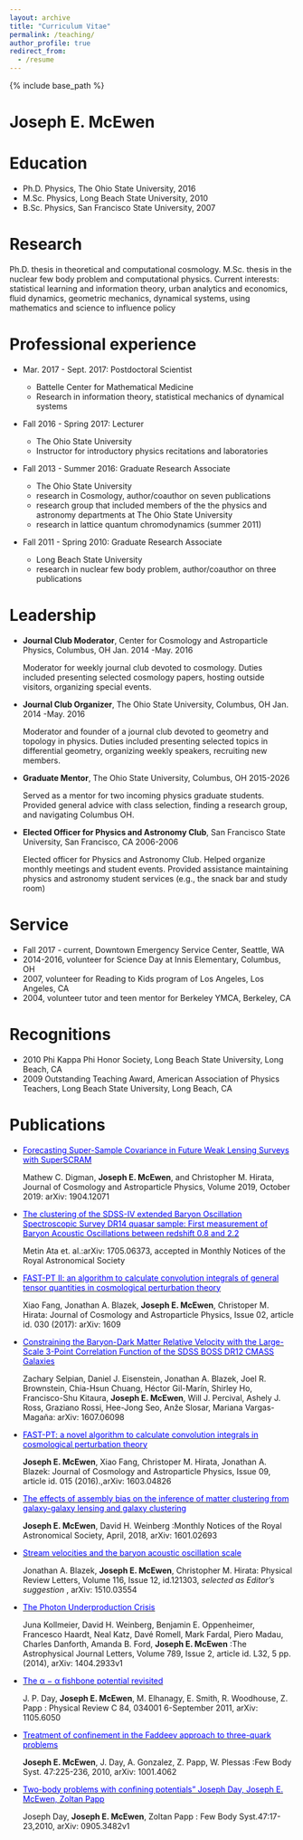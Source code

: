 ```yaml
---
layout: archive
title: "Curriculum Vitae"
permalink: /teaching/
author_profile: true
redirect_from:
  - /resume
---
```


{% include base_path %}

Joseph E. McEwen
======

Education
======
* Ph.D. Physics, The Ohio State University, 2016
* M.Sc. Physics, Long Beach State University, 2010
* B.Sc. Physics, San Francisco State University, 2007

Research
======
Ph.D. thesis in theoretical and computational cosmology. M.Sc. thesis in the nuclear few body problem and computational physics. Current interests: statistical learning and information theory, urban analytics and economics, fluid dynamics, geometric mechanics, dynamical systems, using mathematics and science to influence policy

Professional experience
======
* Mar. 2017 - Sept. 2017: Postdoctoral Scientist
  * Battelle Center for Mathematical Medicine
  * Research in information theory, statistical mechanics of dynamical systems

* Fall 2016 - Spring 2017: Lecturer
  * The Ohio State University
  * Instructor for introductory physics recitations and laboratories

* Fall 2013 - Summer 2016: Graduate Research Associate
  * The Ohio State University
  * research in Cosmology, author/coauthor on seven publications
  * research group that included members of the the physics and astronomy departments at The Ohio State University
  * research in lattice quantum chromodynamics (summer 2011)


* Fall 2011 - Spring 2010: Graduate Research Associate
  * Long Beach State University
  * research in nuclear few body problem, author/coauthor on three publications

Leadership
======
* **Journal Club Moderator**, Center for Cosmology and Astroparticle Physics, Columbus, OH Jan. 2014 -May. 2016

  Moderator for weekly journal club devoted to cosmology. Duties included presenting selected cosmology papers, hosting outside visitors, organizing special events.

* **Journal Club Organizer**, The Ohio State University, Columbus, OH
  Jan. 2014 -May. 2016

  Moderator and founder of a journal club devoted to geometry and topology in physics. Duties included presenting selected topics in differential geometry, organizing weekly speakers, recruiting new members.

* **Graduate Mentor**, The Ohio State University, Columbus, OH 2015-2026

  Served as a mentor for two incoming physics graduate students. Provided general advice with class selection, finding a research group, and navigating Columbus OH.

* **Elected Officer for Physics and Astronomy Club**, San Francisco State University, San Francisco, CA 2006-2006

  Elected officer for Physics and Astronomy Club. Helped organize monthly meetings and student events. Provided assistance maintaining physics and astronomy student services (e.g., the snack bar and study room)

Service
======
* Fall 2017 - current, Downtown Emergency Service Center, Seattle, WA
* 2014-2016, volunteer for Science Day at Innis Elementary, Columbus, OH
* 2007, volunteer for Reading to Kids program of Los Angeles, Los Angeles, CA
* 2004, volunteer tutor and teen mentor for Berkeley YMCA, Berkeley, CA

Recognitions
======
* 2010 Phi Kappa Phi Honor Society, Long Beach State University, Long Beach, CA
* 2009 Outstanding Teaching Award, American Association of Physics Teachers, Long Beach State University, Long Beach, CA

Publications
======
* [ <span style="color:blue"> Forecasting Super-Sample Covariance in Future Weak Lensing Surveys with SuperSCRAM </span>](https://iopscience.iop.org/article/10.1088/1475-7516/2019/10/004/meta)

   Mathew C. Digman, **Joseph E. McEwen**, and Christopher M. Hirata, Journal of Cosmology and Astroparticle Physics, Volume 2019, October 2019: arXiv: 1904.12071


* [<span style="color:blue"> The clustering of the SDSS-IV extended Baryon Oscillation Spectroscopic Survey DR14 quasar sample: First measurement of Baryon Acoustic Oscillations between redshift 0.8 and 2.2 </span>](https://arxiv.org/abs/1705.06373)

  Metin Ata et. al.:arXiv: 1705.06373, accepted in Monthly Notices of the Royal Astronomical Society

* [ <span style="color:blue"> FAST-PT II: an algorithm to calculate convolution integrals of general tensor quantities in cosmological perturbation theory </span> ](http://iopscience.iop.org/article/10.1088/1475-7516/2017/02/030/meta;jsessionid=315D00A99EE2097F71571B5659D3F738.c4.iopscience.cld.iop.org)

  Xiao Fang, Jonathan A. Blazek, **Joseph E. McEwen**, Christoper M. Hirata: Journal of Cosmology and Astroparticle Physics, Issue 02, article id. 030 (2017): arXiv: 1609

* [ <span style="color:blue"> Constraining the Baryon-Dark Matter Relative Velocity with the Large-Scale 3-Point Correlation Function of the SDSS BOSS DR12 CMASS Galaxies </span>](https://arxiv.org/abs/1607.06098)

  Zachary Selpian, Daniel J. Eisenstein, Jonathan A. Blazek, Joel R. Brownstein, Chia-Hsun Chuang, Héctor Gil-Marín, Shirley Ho, Francisco-Shu Kitaura, **Joseph E. McEwen**, Will J. Percival, Ashely J. Ross, Graziano Rossi, Hee-Jong Seo, Anže Slosar, Mariana Vargas-Magaña: arXiv: 1607.06098

* [ <span style="color:blue"> FAST-PT: a novel algorithm to calculate convolution integrals in cosmological perturbation theory </span>](http://iopscience.iop.org/article/10.1088/1475-7516/2016/09/015/meta)

  **Joseph E. McEwen**, Xiao Fang, Christoper M. Hirata, Jonathan A. Blazek: Journal of Cosmology and Astroparticle Physics, Issue 09, article id. 015 (2016).,arXiv: 1603.04826

* [ <span style="color:blue"> The effects of assembly bias on the inference of matter clustering from galaxy-galaxy lensing and galaxy clustering </span> ](https://doi.org/10.1093/mnras/sty882)

  **Joseph E. McEwen**, David H. Weinberg :Monthly Notices of the Royal Astronomical Society, April, 2018, arXiv: 1601.02693

* [ <span style="color:blue"> Stream velocities and the baryon acoustic oscillation scale </span>](https://journals.aps.org/prl/pdf/10.1103/PhysRevLett.116.121303)

  Jonathan A. Blazek, **Joseph E. McEwen**, Christopher M. Hirata: Physical Review Letters, Volume 116, Issue 12, id.121303,
  *selected as Editor’s suggestion* , arXiv: 1510.03554

* [ <span style="color:blue"> The Photon Underproduction Crisis </span> ](http://iopscience.iop.org/article/10.1088/2041-8205/789/2/L32/meta)

  Juna Kollmeier, David H. Weinberg, Benjamin E. Oppenheimer, Francesco Haardt, Neal Katz, Davé Romell, Mark Fardal, Piero Madau, Charles Danforth, Amanda B. Ford, **Joseph E. McEwen** :The Astrophysical Journal Letters, Volume 789, Issue 2, article id. L32, 5 pp. (2014),
  arXiv: 1404.2933v1

* [ <span style="color:blue"> The α − α fishbone potential revisited </span> ](https://journals.aps.org/prc/abstract/10.1103/PhysRevC.84.034001)

  J. P. Day, **Joseph E. McEwen**, M. Elhanagy, E. Smith, R. Woodhouse, Z. Papp : Physical Review C 84, 034001 6-September 2011,
  arXiv: 1105.6050

* [ <span style="color:blue"> Treatment of confinement in the Faddeev approach to three-quark problems </span>](https://link.springer.com/article/10.1007/s00601-010-0087-7)

  **Joseph E. McEwen**, J. Day, A. Gonzalez, Z. Papp, W. Plessas :Few Body Syst. 47:225-236, 2010, arXiv: 1001.4062

* [ <span style="color:blue"> Two-body problems with confining potentials” Joseph Day, Joseph E. McEwen, Zoltan Papp </span>](https://link.springer.com/article/10.1007/s00601-009-0063-2)

  Joseph Day, **Joseph E. McEwen**, Zoltan Papp : Few Body Syst.47:17-23,2010, arXiv: 0905.3482v1
